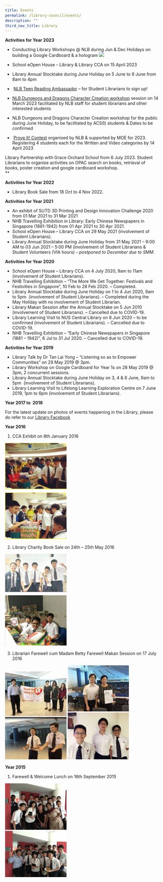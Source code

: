 ```yaml
---
title: Events
permalink: /library-council/events/
description: ""
third_nav_title: Library
---
```

**Activities for Year 2023**

*   Conducting Library Workshops @ NLB during Jun &amp; Dec Holidays on building a Google Cardboard &amp; a hologram ![](https://lh5.googleusercontent.com/g1mxuuHo6T4Qh8MJ1eQP5LVQc5kt_8ckszS1TCTf2A-AWRWa1oStPaxaSkIpDfT41hLSz0pKToTCXmfvMML5wjRol_F13fSEPTlX-p3_aY25TH3et0uJ6jy9KieShqDBWtD9E_vRhJpT)
    
*   School eOpen House – Library &amp; Library CCA on 15 April 2023
    
*   Library Annual Stocktake during June Holiday on 5 June to 9 June from 8am to 4pm
    
*   &nbsp;[NLB Teen Reading Ambassador](https://go.gov.sg/nlb-tra) – for Student Librarians to sign up!
    
*   [NLB Dungeons and Dragons Character Creation workshop](https://www.acsindep.moe.edu.sg/announcements/acspression-march-2023/dungeons-dragons-character-creation-workshop/) session on 14 March 2023 facilitated by NLB staff for student librarians and other interested students
    
*   NLB Dungeons and Dragons Character Creation workshop for the public during June Holiday, to be facilitated by ACS(I) students &amp; Dates to be confirmed
    
*   &nbsp;[Prove It! Contest](https://sure.nlb.gov.sg/events/proveit2021/) organised by NLB &amp; supported by MOE for 2023. Registering 4 students each for the Written and Video categories by 14 April 2023
    

Library Partnership with Grace Orchard School from 6 July 2023. Student Librarians to organise activities on OPAC search on books, retrieval of books, poster creation and google cardboard workshop.  
**

**Activities for Year 2022**

*   Library Book Sale from 18 Oct to 4 Nov 2022.

**Activities for Year 2021**&nbsp;

*   An exhibit of SUTD 3D Printing and Design Innovation Challenge 2020 from 01 Mar 2021 to 31 Mar 2021
*   NHB Travelling Exhibition in Library: Early Chinese Newspapers in Singapore (1881-1942) from 01 Apr 2021 to 30 Apr 2021.
*   School eOpen House – Library CCA on 29 May 2021 (involvement of Student Librarians).
*   Library Annual Stocktake during June Holiday from 31 May 2021 – 9:00 AM to 03 Jun 2021 – 5:00 PM (involvement of Student Librarians &amp; Student Volunteers (VIA hours)&nbsp;_– postponed to December due to SMM._

**Activities for Year 2020**

*   School eOpen House – Library CCA on 4 July 2020, 9am to 11am&nbsp; (involvement of Student Librarians).
*   NHB Travelling Exhibition – “The More We Get Together: Festivals and Festivities in Singapore”, 10 Feb to 28 Feb 2020. – Completed.
*   Library Annual Stocktake during June Holiday on 1 to 4 Jun 2020, 9am to 5pm&nbsp; (involvement of Student Librarians). – Completed during the May Holiday with no involvement of Student Librarian.
*   Library Makan Session after the Annual Stocktake on 5 Jun 2010 (involvement of Student Librarians). – Cancelled due to COVID-19.
*   Library Learning Visit to NUS Central Library on 8 Jun 2020 – to be confirmed (involvement of Student Librarians). – Cancelled due to COVID-19.
*   NHB Travelling Exhibition – “Early Chinese Newspapers in Singapore (1881 – 1942)”, 6 Jul to 31 Jul 2020. – Cancelled due to COVID-19.

**Activities for Year 2019**

*   Library Talk by Dr Tan Lai Yong – “Listening so as to Empower Communities” on 29 May 2019 @ 3pm.
*   Library Workshop on Google Cardboard for Year 1s on 28 May 2019 @ 3pm, 2 concurrent sessions.
*   Library Annual Stocktake during June Holiday on 3, 4 &amp; 6 June, 9am to 5pm&nbsp; (involvement of Student Librarians).
*   Library Learning Visit to Lifelong Learning Exploration Centre on 7 June 2019, 1pm to 6pm (involvement of Student Librarians).

**Year 2017 to&nbsp; 2018**

For the latest update on photos of events happening in the Library, please do refer to our&nbsp;[Library Facebook](http://www.facebook.com/shawlibrary)

**Year 2016**

1. CCA Exhibit on 8th&nbsp;January 2016

<img src="/images/library%201.png" style="width:40%">
		 
2. Library Charity Book Sale on 24th – 25th May 2016

<img src="/images/library%202.png" style="width:40%">
		 
3. Librarian Farewell cum Madam Betty Farewell Makan Session on 17 July 2016

<img src="/images/library%203-1.png" style="width:40%">
<img src="/images/library%203-2.png" style="width:40%">


**Year 2015**

1.  Farewell &amp; Welcome Lunch on 16th&nbsp;September 2015

<img src="/images/library%204.png" style="width:40%">